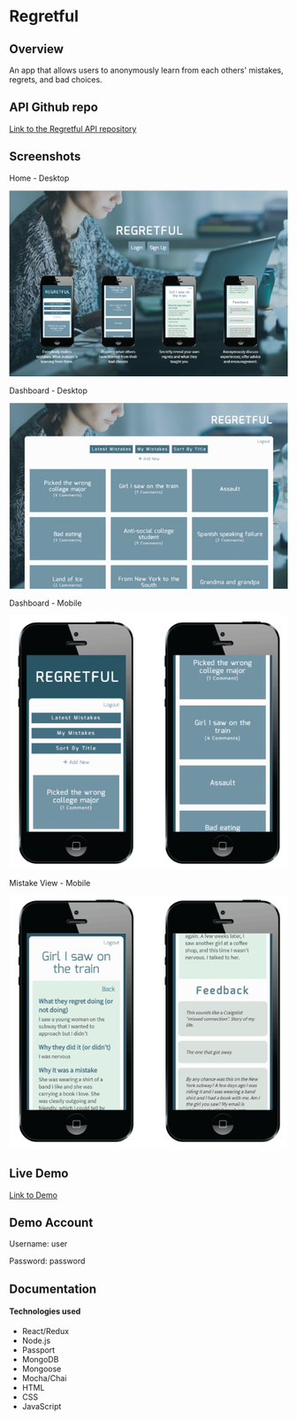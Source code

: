 # Regretful

## Overview

An app that allows users to anonymously learn from each others' mistakes, regrets, and bad choices.

## API Github repo

[Link to the Regretful API repository](https://github.com/jasoncristobal/regretful-API) 

## Screenshots

Home - Desktop

![Home desktop](screenshots/Desktop-1.jpg "Home desktop")

Dashboard - Desktop

![Dashboard desktop](screenshots/Desktop-2.jpg "Dashboard desktop")

Dashboard - Mobile

![Dashboard mobile](screenshots/Mobile-1.png "Dashboard mobile")

Mistake View - Mobile

![Mistake view mobile](screenshots/Mobile-2.png "Mistake view mobile")

## Live Demo
[Link to Demo](https://regretful-client.herokuapp.com)

## Demo Account
Username: user

Password: password

## Documentation 

#### Technologies used
* React/Redux
* Node.js
* Passport
* MongoDB
* Mongoose
* Mocha/Chai
* HTML
* CSS
* JavaScript